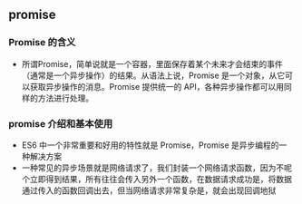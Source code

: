 ## promise
### Promise 的含义
  + 所谓Promise，简单说就是一个容器，里面保存着某个未来才会结束的事件（通常是一个异步操作）的结果。从语法上说，Promise 是一个对象，从它可以获取异步操作的消息。Promise 提供统一的 API，各种异步操作都可以用同样的方法进行处理。 

### promise 介绍和基本使用
+ ES6 中一个非常重要和好用的特性就是 Promise，Promise 是异步编程的一种解决方案
+ 一种常见的异步场景就是网络请求了，我们封装一个网络请求函数，因为不呢个立即得到结果，所有往往会传入另外一个函数，在数据请求成功是，将数据通过传入的函数回调出去，但当网络请求非常复杂是，就会出现回调地狱